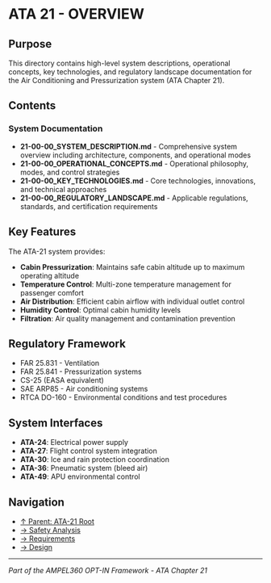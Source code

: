 # ATA 21 - OVERVIEW

## Purpose

This directory contains high-level system descriptions, operational concepts, key technologies, and regulatory landscape documentation for the Air Conditioning and Pressurization system (ATA Chapter 21).

## Contents

### System Documentation

- **21-00-00_SYSTEM_DESCRIPTION.md** - Comprehensive system overview including architecture, components, and operational modes
- **21-00-00_OPERATIONAL_CONCEPTS.md** - Operational philosophy, modes, and control strategies
- **21-00-00_KEY_TECHNOLOGIES.md** - Core technologies, innovations, and technical approaches
- **21-00-00_REGULATORY_LANDSCAPE.md** - Applicable regulations, standards, and certification requirements

## Key Features

The ATA-21 system provides:
- **Cabin Pressurization**: Maintains safe cabin altitude up to maximum operating altitude
- **Temperature Control**: Multi-zone temperature management for passenger comfort
- **Air Distribution**: Efficient cabin airflow with individual outlet control
- **Humidity Control**: Optimal cabin humidity levels
- **Filtration**: Air quality management and contamination prevention

## Regulatory Framework

- FAR 25.831 - Ventilation
- FAR 25.841 - Pressurization systems
- CS-25 (EASA equivalent)
- SAE ARP85 - Air conditioning systems
- RTCA DO-160 - Environmental conditions and test procedures

## System Interfaces

- **ATA-24**: Electrical power supply
- **ATA-27**: Flight control system integration
- **ATA-30**: Ice and rain protection coordination
- **ATA-36**: Pneumatic system (bleed air)
- **ATA-49**: APU environmental control

## Navigation

- [↑ Parent: ATA-21 Root](../README.md)
- [→ Safety Analysis](../SAFETY/README.md)
- [→ Requirements](../REQUIREMENTS/README.md)
- [→ Design](../DESIGN/README.md)

---

*Part of the AMPEL360 OPT-IN Framework - ATA Chapter 21*
